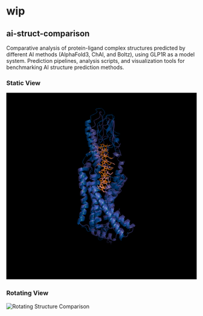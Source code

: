 # wip


## ai-struct-comparison
Comparative analysis of protein-ligand complex structures predicted by different AI methods (AlphaFold3, ChAI, and Boltz), using GLP1R as a model system. Prediction pipelines, analysis scripts, and visualization tools for benchmarking AI structure prediction methods.

### Static View
![Structure Comparison](results/glp1r_glp1/pymol/pdb-chai.png)

### Rotating View
![Rotating Structure Comparison](results/glp1r_glp1/pymol/pdb-chai.gif)
